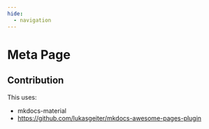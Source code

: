 ```yaml
---
hide:
  - navigation
---
```


# Meta Page


## Contribution

This uses:
- mkdocs-material
- https://github.com/lukasgeiter/mkdocs-awesome-pages-plugin